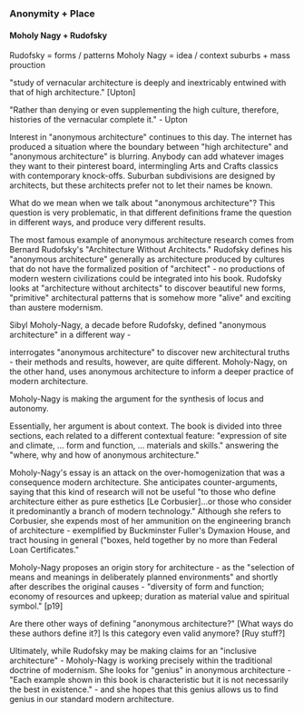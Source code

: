 ### Anonymity + Place
#### Moholy Nagy + Rudofsky

Rudofsky = forms / patterns
Moholy Nagy = idea / context
suburbs + mass prouction


"study of vernacular architecture is deeply and inextricably entwined with that of high architecture."  [Upton]

"Rather than denying or even supplementing the high culture, therefore, histories of the vernacular complete it." - Upton


Interest in "anonymous architecture" continues to this day. The internet has produced a situation where the boundary between "high architecture" and "anonymous architecture" is blurring. Anybody can add whatever images they want to their pinterest board, intermingling Arts and Crafts classics with contemporary knock-offs. Suburban subdivisions are designed by architects, but these architects prefer not to let their names be known. 

What do we mean when we talk about "anonymous architecture"? This question is very problematic, in that different definitions frame the question in different ways, and produce very different results.

The most famous example of anonymous architecture research comes from Bernard Rudofsky's "Architecture Without Architects." Rudofsky defines his "anonymous architecture" generally as architecture produced by cultures that do not have the formalized position of "architect" - no productions of modern western civilizations could be integrated into his book. Rudofsky looks at "architecture without architects" to discover beautiful new forms, "primitive" architectural patterns that is somehow more "alive" and exciting than austere modernism. 

Sibyl Moholy-Nagy, a decade before Rudofsky, defined "anonymous architecture" in a different way - 


interrogates "anonymous architecture" to discover new architectural truths - their methods and results, however, are quite different. Moholy-Nagy, on the other hand, uses anonymous architecture to inform a deeper practice of modern architecture. 

Moholy-Nagy is making the argument for the synthesis of locus and autonomy.

Essentially, her argument is about context. The book is divided into three sections, each related to a different contextual feature: "expression of site and climate, ... form and function, ... materials and skills." answering the "where, why and how of anonymous architecture."

Moholy-Nagy's essay is an attack on the over-homogenization that was a consequence modern architecture. She anticipates counter-arguments, saying that this kind of research will not be useful "to those who define architecture either as pure esthetics [Le Corbusier]...or those who consider it predominantly a branch of modern technology." Although she refers to Corbusier, she expends most of her ammunition on the engineering branch of architecture - exemplified by Buckminster Fuller's Dymaxion House, and tract housing in general ("boxes, held together by no more than Federal Loan Certificates."

 Moholy-Nagy proposes an origin story for architecture - as the "selection of means and meanings in deliberately planned environments" and shortly after describes the original causes - "diversity of form and function; economy of resources and upkeep; duration as material value and spiritual symbol."  [p19]



Are there other ways of defining "anonymous architecture?" [What ways do these authors define it?]
Is this category even valid anymore? [Ruy stuff?]




Ultimately, while Rudofsky may be making claims for an "inclusive architecture" - Moholy-Nagy is working precisely within the traditional doctrine of modernism. She looks for "genius" in anonymous architecture - "Each example shown in this book is characteristic but it is not necessarily the best in existence." - and she hopes that this genius allows us to find genius in our standard modern architecture.

